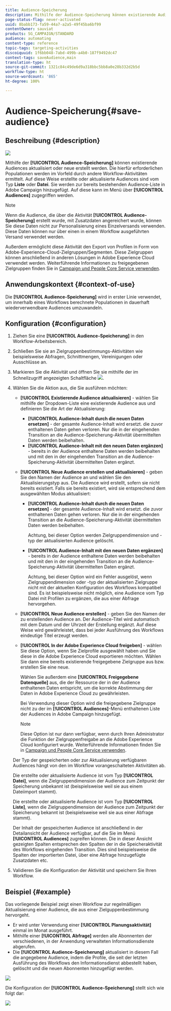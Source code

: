 ```yaml
---
title: Audience-Speicherung
description: Mithilfe der Audience-Speicherung können existierende Audiences aktualisiert oder neue erstellt werden. Die hierfür erforderlichen Populationen werden im Vorfeld durch andere Workflow-Aktivitäten ermittelt.
page-status-flag: never-activated
uuid: 8babb173-fa59-44a7-a2a5-49f45ba6bf99
contentOwner: sauviat
products: SG_CAMPAIGN/STANDARD
audience: automating
content-type: reference
topic-tags: targeting-activities
discoiquuid: 1f6bb048-7abd-499b-a4b0-187f9492dc47
context-tags: saveAudience,main
translation-type: ht
source-git-commit: 1321c84c49de6d9a318bbc5bb8a0e28b332d2b5d
workflow-type: ht
source-wordcount: '865'
ht-degree: 100%

---
```



# Audience-Speicherung{#save-audience}

## Beschreibung {#description}

![](assets/save_audience.png)

Mithilfe der **[!UICONTROL Audience-Speicherung]** können existierende Audiences aktualisiert oder neue erstellt werden. Die hierfür erforderlichen Populationen werden im Vorfeld durch andere Workflow-Aktivitäten ermittelt. Auf diese Weise erstellte oder aktualisierte Audiences sind vom Typ **Liste** oder **Datei**. Sie werden zur bereits bestehenden Audience-Liste in Adobe Campaign hinzugefügt. Auf diese kann im Menü über **[!UICONTROL Audiences]** zugegriffen werden.

>[!NOTE]
>
>Wenn die Audience, die über die Aktivität **[!UICONTROL Audience-Speicherung]** erstellt wurde, mit Zusatzdaten angereichert wurde, können Sie diese Daten nicht zur Personalisierung eines Einzelversands verwenden. Diese Daten können nur über einen in einem Workflow ausgeführten Versand verwendet werden.

Außerdem ermöglicht diese Aktivität den Export von Profilen in Form von Adobe-Experience-Cloud-Zielgruppen/Segmenten. Diese Zielgruppen können anschließend in anderen Lösungen in Adobe Experience Cloud verwendet werden. Weiterführende Informationen zu freigegebenen Zielgruppen finden Sie in [Campaign und People Core Service verwenden](../../integrating/using/about-campaign-audience-manager-or-people-core-service-integration.md).

## Anwendungskontext  {#context-of-use}

Die **[!UICONTROL Audience-Speicherung]** wird in erster Linie verwendet, um innerhalb eines Workflows berechnete Populationen in dauerhaft wiederverwendbare Audiences umzuwandeln.

## Konfiguration {#configuration}

1. Ziehen Sie eine **[!UICONTROL Audience-Speicherung]** in den Workflow-Arbeitsbereich.
1. Schließen Sie sie an Zielgruppenbestimmungs-Aktivitäten wie beispielsweise Abfragen, Schnittmengen, Vereinigungen oder Ausschlüsse an.
1. Markieren Sie die Aktivität und öffnen Sie sie mithilfe der im Schnellzugriff angezeigten Schaltfläche ![](assets/edit_darkgrey-24px.png).
1. Wählen Sie die Aktion aus, die Sie ausführen möchten:

   * **[!UICONTROL Existierende Audience aktualisieren]** - wählen Sie mithilfe der Dropdown-Liste eine existierende Audience aus und definieren Sie die Art der Aktualisierung:

      * **[!UICONTROL Audience-Inhalt durch die neuen Daten ersetzen]** - der gesamte Audience-Inhalt wird ersetzt. die zuvor enthaltenen Daten gehen verloren. Nur die in der eingehenden Transition an die Audience-Speicherung-Aktivität übermittelten Daten werden beibehalten.
      * **[!UICONTROL Audience-Inhalt mit den neuen Daten ergänzen]** - bereits in der Audience enthaltene Daten werden beibehalten und mit den in der eingehenden Transition an die Audience-Speicherung-Aktivität übermittelten Daten ergänzt.
   * **[!UICONTROL Neue Audience erstellen und aktualisieren]** - geben Sie den Namen der Audience an und wählen Sie den Aktualisierungstyp aus. Die Audience wird erstellt, sofern sie nicht bereits existiert. Falls sie bereits existiert, wird sie entsprechend dem ausgewählten Modus aktualisiert:

      * **[!UICONTROL Audience-Inhalt durch die neuen Daten ersetzen]** - der gesamte Audience-Inhalt wird ersetzt. die zuvor enthaltenen Daten gehen verloren. Nur die in der eingehenden Transition an die Audience-Speicherung-Aktivität übermittelten Daten werden beibehalten.

         Achtung, bei dieser Option werden Zielgruppendimension und -typ der aktualisierten Audience gelöscht.

      * **[!UICONTROL Audience-Inhalt mit den neuen Daten ergänzen]** - bereits in der Audience enthaltene Daten werden beibehalten und mit den in der eingehenden Transition an die Audience-Speicherung-Aktivität übermittelten Daten ergänzt.

         Achtung, bei dieser Option wird ein Fehler ausgelöst, wenn Zielgruppendimension oder -typ der aktualisierten Zielgruppe nicht mit der aktuellen Konfiguration des Workflows kompatibel sind. Es ist beispielsweise nicht möglich, eine Audience vom Typ Datei mit Profilen zu ergänzen, die aus einer Abfrage hervorgehen.
   * **[!UICONTROL Neue Audience erstellen]** - geben Sie den Namen der zu erstellenden Audience an. Der Audience-Titel wird automatisch mit dem Datum und der Uhrzeit der Erstellung ergänzt. Auf diese Weise wird gewährleistet, dass bei jeder Ausführung des Workflows eindeutige Titel erzeugt werden.
   * **[!UICONTROL In der Adobe Experience Cloud freigeben]** - wählen Sie diese Option, wenn Sie Zielprofile ausgewählt haben und Sie diese in die Adobe Experience Cloud exportieren möchten. Wählen Sie dann eine bereits existierende freigegebene Zielgruppe aus bzw. erstellen Sie eine neue.

      Wählen Sie außerdem eine **[!UICONTROL Freigegebene Datenquelle]** aus, die der Ressource der in der Audience enthaltenen Daten entspricht, um die korrekte Abstimmung der Daten in Adobe Experience Cloud zu gewährleisten.

      Bei Verwendung dieser Option wird die freigegebene Zielgruppe nicht zu der im **[!UICONTROL Audiences]**-Menü enthaltenen Liste der Audiences in Adobe Campaign hinzugefügt.

      >[!NOTE]
      >
      >Diese Option ist nur dann verfügbar, wenn durch Ihren Administrator die Funktion der Zielgruppenfreigabe an die Adobe Experience Cloud konfiguriert wurde. Weiterführende Informationen finden Sie in [Campaign und People Core Service verwenden](../../integrating/using/about-campaign-audience-manager-or-people-core-service-integration.md).

   Der Typ der gespeicherten oder zur Aktualisierung verfügbaren Audiences hängt von den im Workflow vorangeschalteten Aktivitäten ab.

   Die erstellte oder aktualisierte Audience ist vom Typ **[!UICONTROL Datei]**, wenn die Zielgruppendimension der Audience zum Zeitpunkt der Speicherung unbekannt ist (beispielsweise weil sie aus einem Dateiimport stammt).

   Die erstellte oder aktualisierte Audience ist vom Typ **[!UICONTROL Liste]**, wenn die Zielgruppendimension der Audience zum Zeitpunkt der Speicherung bekannt ist (beispielsweise weil sie aus einer Abfrage stammt).

   Der Inhalt der gespeicherten Audience ist anschließend in der Detailansicht der Audience verfügbar, auf die Sie im Menü **[!UICONTROL Audiences]** zugreifen können. Die in dieser Ansicht gezeigten Spalten entsprechen den Spalten der in die Speicheraktivität des Workflows eingehenden Transition. Dies sind beispielsweise die Spalten der importierten Datei, über eine Abfrage hinzugefügte Zusatzdaten etc.

1. Validieren Sie die Konfiguration der Aktivität und speichern Sie Ihren Workflow.

## Beispiel {#example}

Das vorliegende Beispiel zeigt einen Workflow zur regelmäßigen Aktualisierung einer Audience, die aus einer Zielguppenbestimmung hervorgeht.

* Er wird unter Verwendung einer **[!UICONTROL Planungsaktivität]** einmal im Monat ausgeführt.
* Mithilfe einer **[!UICONTROL Abfrage]** werden alle Abonnenten der verschiedenen, in der Anwendung verwalteten Informationsdienste abgerufen.
* Die **[!UICONTROL Audience-Speicherung]** aktualisiert in diesem Fall die angegebene Audience, indem die Profile, die seit der letzten Ausführung des Workflows den Informationsdienst abbestellt haben, gelöscht und die neuen Abonnenten hinzugefügt werden.

![](assets/save_audience_example_1.png)

Die Konfiguration der **[!UICONTROL Audience-Speicherung]** stellt sich wie folgt dar:

![](assets/save_audience_example_2.png)

